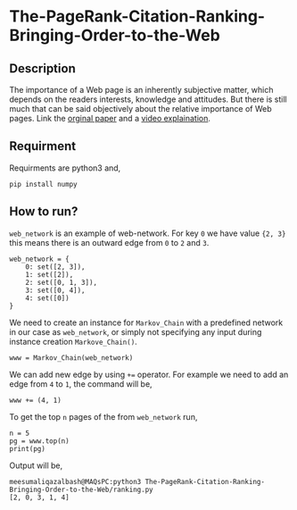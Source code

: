# The-PageRank-Citation-Ranking-Bringing-Order-to-the-Web

## Description

The importance of a Web page is an inherently subjective matter, which depends on the readers interests, knowledge and attitudes. But there is still much that can be said objectively about the relative importance of Web pages. Link the [orginal paper](http://ilpubs.stanford.edu:8090/422/1/1999-66.pdf) and a [video explaination](https://www.youtube.com/watch?v=JGQe4kiPnrU).

## Requirment

Requirments are python3 and,

```console
pip install numpy
```

## How to run?

`web_network` is an example of web-network. For key `0` we have value `{2, 3}` this means there is an outward edge from `0` to `2` and `3`.

```
web_network = {
    0: set([2, 3]),
    1: set([2]),
    2: set([0, 1, 3]),
    3: set([0, 4]),
    4: set([0])
}
```

We need to create an instance for `Markov_Chain` with a predefined network in our case as `web_network`, or simply not specifying any input during instance creation `Markove_Chain()`.

```
www = Markov_Chain(web_network)
```

We can add new edge by using `+=` operator. For example we need to add an edge from `4` to `1`, the command will be,

```
www += (4, 1)
```

To get the top `n` pages of the from `web_network` run,

```
n = 5
pg = www.top(n)
print(pg)
```

Output will be,

```
meesumaliqazalbash@MAQsPC:python3 The-PageRank-Citation-Ranking-Bringing-Order-to-the-Web/ranking.py
[2, 0, 3, 1, 4]
```
